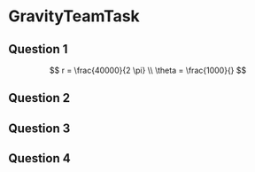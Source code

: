 # GravityTeamTask

## Question 1
$$
r = \frac{40000}{2 \pi} \\ 
\theta = \frac{1000}{}
$$

## Question 2

## Question 3

## Question 4